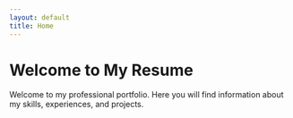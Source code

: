 ```yaml
---
layout: default
title: Home
---
```

# Welcome to My Resume

Welcome to my professional portfolio. Here you will find information about my skills, experiences, and projects.
